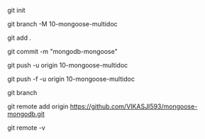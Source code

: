 git init

git branch -M 10-mongoose-multidoc

git add .

git commit -m "mongodb-mongoose"

git push -u origin 10-mongoose-multidoc

git push -f -u origin 10-mongoose-multidoc

git branch

git remote add origin https://github.com/VIKASJI593/mongoose-mongodb.git

git remote -v

